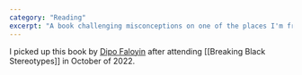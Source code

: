 ```yaml
---
category: "Reading"
excerpt: "A book challenging misconceptions on one of the places I'm from"
---
```

I picked up this book by [Dipo Faloyin](https://www.dipofaloyin.com/) after attending [[Breaking Black Stereotypes]] in October of 2022.